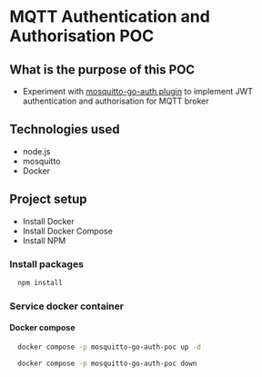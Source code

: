 # MQTT Authentication and Authorisation POC

## What is the purpose of this POC
- Experiment with [mosquitto-go-auth plugin](https://github.com/iegomez/mosquitto-go-auth) to implement JWT authentication and authorisation for MQTT broker

## Technologies used
- node.js
- mosquitto
- Docker

## Project setup
- Install Docker
- Install Docker Compose
- Install NPM

### Install packages

```bash
  npm install
```

### Service docker container

#### Docker compose

```bash
  docker compose -p mosquitto-go-auth-poc up -d
```
```bash
  docker compose -p mosquitto-go-auth-poc down
```

